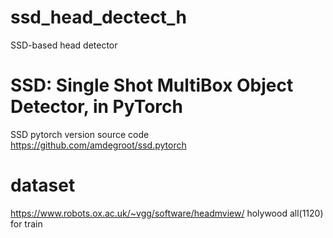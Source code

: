 # ssd_head_dectect_h
SSD-based head detector
# SSD: Single Shot MultiBox Object Detector, in PyTorch
SSD pytorch version source code
https://github.com/amdegroot/ssd.pytorch
# dataset
https://www.robots.ox.ac.uk/~vgg/software/headmview/
holywood all(1120) for train
